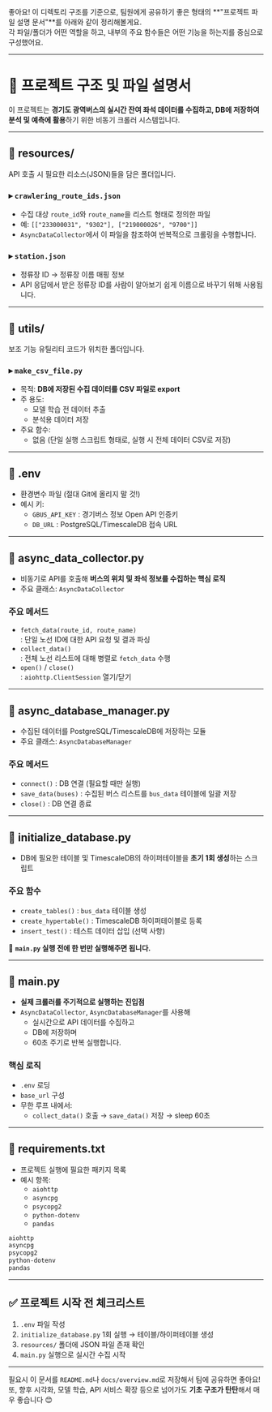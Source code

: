 좋아요! 이 디렉토리 구조를 기준으로, 팀원에게 공유하기 좋은 형태의 **"프로젝트 파일 설명 문서"**를 아래와 같이 정리해볼게요.  
각 파일/폴더가 어떤 역할을 하고, 내부의 주요 함수들은 어떤 기능을 하는지를 중심으로 구성했어요.

---

# 📁 프로젝트 구조 및 파일 설명서

이 프로젝트는 **경기도 광역버스의 실시간 잔여 좌석 데이터를 수집하고, DB에 저장하여 분석 및 예측에 활용**하기 위한 비동기 크롤러 시스템입니다.

---

## 📂 resources/  
API 호출 시 필요한 리소스(JSON)들을 담은 폴더입니다.

### ▸ `crawlering_route_ids.json`
- 수집 대상 `route_id`와 `route_name`을 리스트 형태로 정의한 파일
- 예: `[["233000031", "9302"], ["219000026", "9700"]]`
- `AsyncDataCollector`에서 이 파일을 참조하여 반복적으로 크롤링을 수행합니다.

### ▸ `station.json`
- 정류장 ID → 정류장 이름 매핑 정보
- API 응답에서 받은 정류장 ID를 사람이 알아보기 쉽게 이름으로 바꾸기 위해 사용됩니다.

---

## 📂 utils/  
보조 기능 유틸리티 코드가 위치한 폴더입니다.

### ▸ `make_csv_file.py`
- 목적: **DB에 저장된 수집 데이터를 CSV 파일로 export**
- 주 용도:
  - 모델 학습 전 데이터 추출
  - 분석용 데이터 저장
- 주요 함수:
  - 없음 (단일 실행 스크립트 형태로, 실행 시 전체 데이터 CSV로 저장)

---

## 📄 .env  
- 환경변수 파일 (절대 Git에 올리지 말 것!)
- 예시 키:
  - `GBUS_API_KEY` : 경기버스 정보 Open API 인증키
  - `DB_URL` : PostgreSQL/TimescaleDB 접속 URL

---

## 📄 async_data_collector.py  
- 비동기로 API를 호출해 **버스의 위치 및 좌석 정보를 수집하는 핵심 로직**
- 주요 클래스: `AsyncDataCollector`

### 주요 메서드
- `fetch_data(route_id, route_name)`  
  : 단일 노선 ID에 대한 API 요청 및 결과 파싱  
- `collect_data()`  
  : 전체 노선 리스트에 대해 병렬로 `fetch_data` 수행  
- `open()` / `close()`  
  : `aiohttp.ClientSession` 열기/닫기

---

## 📄 async_database_manager.py  
- 수집된 데이터를 PostgreSQL/TimescaleDB에 저장하는 모듈
- 주요 클래스: `AsyncDatabaseManager`

### 주요 메서드
- `connect()` : DB 연결 (필요할 때만 실행)
- `save_data(buses)` : 수집된 버스 리스트를 `bus_data` 테이블에 일괄 저장
- `close()` : DB 연결 종료

---

## 📄 initialize_database.py  
- DB에 필요한 테이블 및 TimescaleDB의 하이퍼테이블을 **초기 1회 생성**하는 스크립트

### 주요 함수
- `create_tables()` : `bus_data` 테이블 생성
- `create_hypertable()` : TimescaleDB 하이퍼테이블로 등록
- `insert_test()` : 테스트 데이터 삽입 (선택 사항)

📌 **`main.py` 실행 전에 한 번만 실행해주면 됩니다.**

---

## 📄 main.py  
- **실제 크롤러를 주기적으로 실행하는 진입점**
- `AsyncDataCollector`, `AsyncDatabaseManager`를 사용해
  - 실시간으로 API 데이터를 수집하고
  - DB에 저장하며
  - 60초 주기로 반복 실행합니다.

### 핵심 로직
- `.env` 로딩
- `base_url` 구성
- 무한 루프 내에서:
  - `collect_data()` 호출 → `save_data()` 저장 → sleep 60초

---

## 📄 requirements.txt  
- 프로젝트 실행에 필요한 패키지 목록  
- 예시 항목:
  - `aiohttp`
  - `asyncpg`
  - `psycopg2`
  - `python-dotenv`
  - `pandas`

```txt
aiohttp
asyncpg
psycopg2
python-dotenv
pandas
```

---

## ✅ 프로젝트 시작 전 체크리스트

1. `.env` 파일 작성
2. `initialize_database.py` 1회 실행 → 테이블/하이퍼테이블 생성
3. `resources/` 폴더에 JSON 파일 존재 확인
4. `main.py` 실행으로 실시간 수집 시작

---

필요시 이 문서를 `README.md`나 `docs/overview.md`로 저장해서 팀에 공유하면 좋아요!  
또, 향후 시각화, 모델 학습, API 서비스 확장 등으로 넘어가도 **기초 구조가 탄탄**해서 매우 좋습니다 😊
